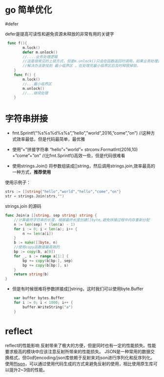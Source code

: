 # go 简单优化

#defer 

defer是提高可读性和避免资源未释放的非常有用的关键字

```go
 func f(){
        m.lock()
        defer m.unlock()
        //....业务处理逻辑
        //这是很常见的上锁方式，但是m.unlock()只会在函数返回时调用，如果业务处理逻辑耗时很长,那么会一直占用着锁，在高并发情况下严重影响性能。
        //解决办法是找到 最小临界区 ，在处理完最小临界区后及时释放掉锁。
    }
    func f() {
        m.lock()
        //...最小临界区
        m.unlock()
        //...继续处理
    }
```

# 字符串拼接

- fmt.Sprintf(“%s%s%d%s%s”,”hello”,”world”,2016,”come”,”on”) //这种方式效率最低，但是代码最简单，最优雅

- 使用”+”拼接字符串 “hello”+”world”+ strconv.FormatInt(2016,10) +”come”+”on” //比fmt.Sprintf()高效一些，但是代码很难看

- 使用strings.Join() 
将参数组装成[]string，然后调用strings.join,效率最高的一种方式，**推荐使用**

使用示例子：
```go
strs := []string{"hello","world","hello","come","on"}
str = strings.Join(strs,"")
```

strings.join 的源码 

```go
func Join(a []string, sep string) string {
    //计算最终字符串的长度，根据最终长度创建[]byte,避免拼接过程中内存重新分配
    n := len(sep) * (len(a) - 1)
    for i := 0; i < len(a); i++ {
        n += len(a[i])
    }
    b := make([]byte, n)
    //使用copy函数是最高效的
    bp := copy(b, a[0])
    for _, s := range a[1:] {
        bp += copy(b[bp:], sep)
        bp += copy(b[bp:], s)
    }
    return string(b)
}
```

- 但是有时候很难将参数拼接成[]string，这时我们可以使用byte.Buffer

```go
    var buffer bytes.Buffer
    for i := 0; i < 1000; i++ {
        buffer.WriteString("a")
    }
```

# reflect

reflect的性能影响
反射带来了极大的方便，但是同时也有一定的性能损失。性能要求极高的模块中应该注意反射所带来的性能损失。 
JSON是一种常用的数据交换格式，但Go的encoding/json库依赖于反射来对json进行序列化和反序列化。使用[ffjson](https://github.com/pquerna/ffjson)，可以通过使用代码生成的方式来避免反射的使用，相比使用原生库可以提升2~3倍的性能。
